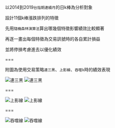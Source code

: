 以2014到2019`台指期連續月`的日k棒為分析對象

設計11個k棒漲跌排列的特徵

先用`隨機森林演算法`算出哪幾個特徵影響績效比較顯著

再逐一畫出每個特徵為交易訊號時的各自累計損益

並將停損考慮進去以優化績效

===

附圖為使用交易策略`連三黑`、`上影線`、`吞噬k`時的績效表現

![連三黑](https://i.imgur.com/1tGUmEX.png)
![連三黑](https://i.imgur.com/QvVtZJo.png)

===

![上影線](https://i.imgur.com/iGbtcQf.png)
![上影線](https://i.imgur.com/4agYC0P.png)

===

![吞噬線](https://i.imgur.com/8qAhDzF.png)
![吞噬線](https://i.imgur.com/PmUbasY.png)
